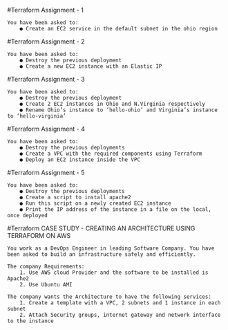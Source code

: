 #Terraform Assignment - 1
```
You have been asked to: 
	● Create an EC2 service in the default subnet in the ohio region 
```
#Terraform Assignment - 2
```
You have been asked to:
    ● Destroy the previous deployment 
    ● Create a new EC2 instance with an Elastic IP 
```
#Terraform Assignment - 3
```
You have been asked to:
    ● Destroy the previous deployment 
    ● Create 2 EC2 instances in Ohio and N.Virginia respectively 
    ● Rename Ohio’s instance to ‘hello-ohio’ and Virginia’s instance to ‘hello-virginia’
```
#Terraform Assignment - 4
```
You have been asked to:
    ● Destroy the previous deployments 
    ● Create a VPC with the required components using Terraform 
    ● Deploy an EC2 instance inside the VPC 
```
#Terraform Assignment - 5
```
You have been asked to: 
    ● Destroy the previous deployments 
    ● Create a script to install apache2 
    ● Run this script on a newly created EC2 instance 
    ● Print the IP address of the instance in a file on the local, once deployed 
```
#Terraform CASE STUDY - CREATING AN ARCHITECTURE USING TERRAFORM ON AWS

```
You work as a DevOps Engineer in leading Software Company. You have been asked to build an infrastructure safely and efficiently.

The company Requirements:
    1. Use AWS cloud Provider and the software to be installed is Apache2
    2. Use Ubuntu AMI

The company wants the Architecture to have the following services:
    1. Create a template with a VPC, 2 subnets and 1 instance in each subnet
    2. Attach Security groups, internet gateway and network interface to the instance
```